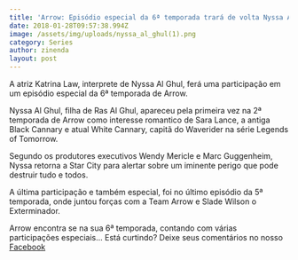 ```yaml
---
title: 'Arrow: Episódio especial da 6ª temporada trará de volta Nyssa Al Ghul'
date: 2018-01-28T09:57:38.994Z
image: /assets/img/uploads/nyssa_al_ghul(1).png
category: Series
author: zinenda
layout: post
---
```

A atriz Katrina Law, interprete de Nyssa Al Ghul, ferá uma participação em um episódio especial da 6ª temporada de Arrow.

Nyssa Al Ghul, filha de Ras Al Ghul, apareceu pela primeira vez na 2ª temporada de Arrow como interesse romantico de Sara Lance, a antiga Black Cannary e atual White Cannary, capitã do Waverider na série Legends of Tomorrow.

Segundo os produtores executivos Wendy Mericle e Marc Guggenheim, Nyssa retorna a Star City para alertar sobre um iminente perigo que pode destruir tudo e todos.

A última participação e também especial, foi no último episódio da 5ª temporada, onde juntou forças com a Team Arrow e Slade Wilson o Exterminador.

Arrow encontra se na sua 6ª temporada, contando com várias participações especiais... Está curtindo? Deixe seus comentários no nosso [Facebook](https://facebook.com/maningtech)
